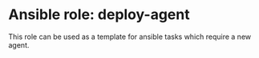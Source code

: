 # Ansible role: deploy-agent

This role can be used as a template for ansible tasks which require a new agent.